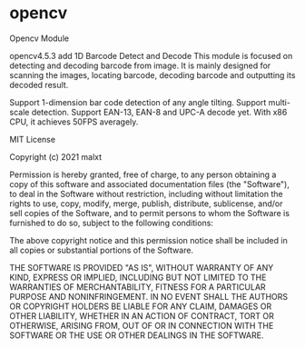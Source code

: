 # opencv
Opencv Module

opencv4.5.3 
add
1D Barcode Detect and Decode
This module is focused on detecting and decoding barcode from image. It is mainly designed for scanning the images, locating barcode, decoding barcode and outputting its decoded result.

Support 1-dimension bar code detection of any angle tilting.
Support multi-scale detection.
Support EAN-13, EAN-8 and UPC-A decode yet.
With x86 CPU, it achieves 50FPS averagely.

MIT License

Copyright (c) 2021 malxt

Permission is hereby granted, free of charge, to any person obtaining a copy
of this software and associated documentation files (the "Software"), to deal
in the Software without restriction, including without limitation the rights
to use, copy, modify, merge, publish, distribute, sublicense, and/or sell
copies of the Software, and to permit persons to whom the Software is
furnished to do so, subject to the following conditions:

The above copyright notice and this permission notice shall be included in all
copies or substantial portions of the Software.

THE SOFTWARE IS PROVIDED "AS IS", WITHOUT WARRANTY OF ANY KIND, EXPRESS OR
IMPLIED, INCLUDING BUT NOT LIMITED TO THE WARRANTIES OF MERCHANTABILITY,
FITNESS FOR A PARTICULAR PURPOSE AND NONINFRINGEMENT. IN NO EVENT SHALL THE
AUTHORS OR COPYRIGHT HOLDERS BE LIABLE FOR ANY CLAIM, DAMAGES OR OTHER
LIABILITY, WHETHER IN AN ACTION OF CONTRACT, TORT OR OTHERWISE, ARISING FROM,
OUT OF OR IN CONNECTION WITH THE SOFTWARE OR THE USE OR OTHER DEALINGS IN THE
SOFTWARE.
